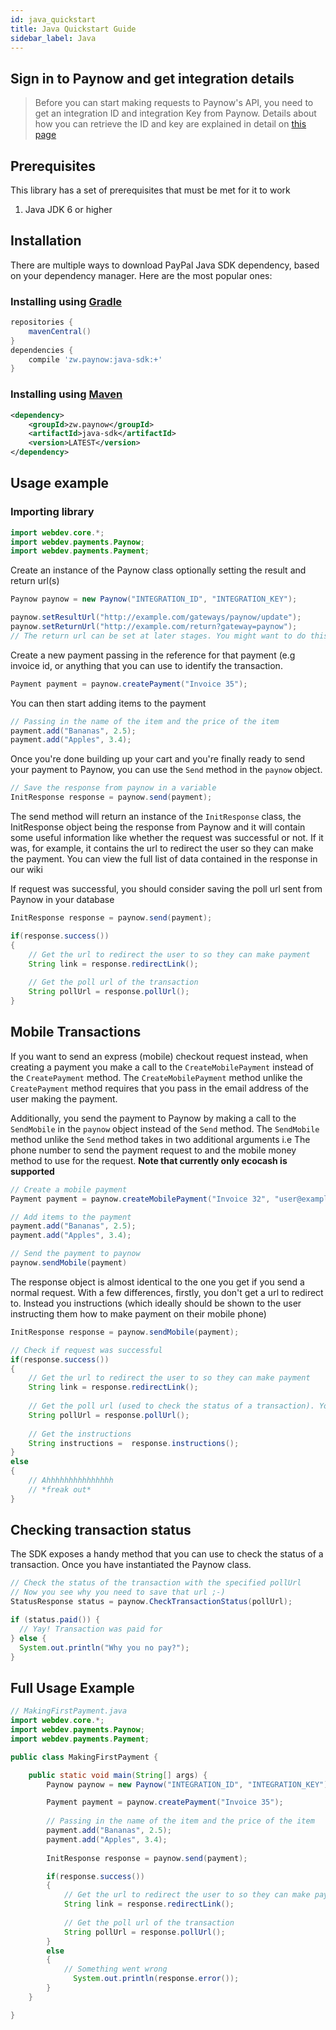 ```yaml
---
id: java_quickstart
title: Java Quickstart Guide
sidebar_label: Java
---
```


## Sign in to Paynow and get integration details

> Before you can start making requests to Paynow's API, you need to get an integration ID and integration Key from Paynow. Details about how you can retrieve the ID and key are explained in detail on [this page](generation.md)

## Prerequisites

This library has a set of prerequisites that must be met for it to work

1.  Java JDK 6 or higher

## Installation

There are multiple ways to download PayPal Java SDK dependency, based on your dependency manager. Here are the most popular ones:

### Installing using [Gradle](https://gradle.org/install/)
```gradle
repositories {
	mavenCentral()
}
dependencies {
	compile 'zw.paynow:java-sdk:+'
}
```

### Installing using [Maven](https://maven.apache.org/)
```xml
<dependency>
	<groupId>zw.paynow</groupId>
	<artifactId>java-sdk</artifactId>
	<version>LATEST</version>
</dependency>
```


## Usage example

### Importing library

```java
import webdev.core.*;
import webdev.payments.Paynow;
import webdev.payments.Payment;
```

Create an instance of the Paynow class optionally setting the result and return url(s)

```java
Paynow paynow = new Paynow("INTEGRATION_ID", "INTEGRATION_KEY");

paynow.setResultUrl("http://example.com/gateways/paynow/update");
paynow.setReturnUrl("http://example.com/return?gateway=paynow");
// The return url can be set at later stages. You might want to do this if you want to pass data to the return url (like the reference of the transaction)
```

Create a new payment passing in the reference for that payment (e.g invoice id, or anything that you can use to identify the transaction.

```java
Payment payment = paynow.createPayment("Invoice 35");
```

You can then start adding items to the payment

```java
// Passing in the name of the item and the price of the item
payment.add("Bananas", 2.5);
payment.add("Apples", 3.4);
```

Once you're done building up your cart and you're finally ready to send your payment to Paynow, you can use the `Send` method in the `paynow` object.

```java
// Save the response from paynow in a variable
InitResponse response = paynow.send(payment);
```

The send method will return an instance of the `InitResponse` class, the InitResponse object being the response from Paynow and it will contain some useful information like whether the request was successful or not. If it was, for example, it contains the url to redirect the user so they can make the payment. You can view the full list of data contained in the response in our wiki

If request was successful, you should consider saving the poll url sent from Paynow in your database

```java
InitResponse response = paynow.send(payment);

if(response.success()) 
{   
    // Get the url to redirect the user to so they can make payment
    String link = response.redirectLink();
    
    // Get the poll url of the transaction
    String pollUrl = response.pollUrl(); 
}
```

## Mobile Transactions

If you want to send an express (mobile) checkout request instead, when creating a payment you make a call to the `CreateMobilePayment` instead of the `CreatePayment` method. The `CreateMobilePayment` method unlike the `CreatePayment` method requires that you pass in the email address of the user making the payment. 

Additionally, you send the payment to Paynow by making a call to the `SendMobile` in the `paynow` object
instead of the `Send` method. The `SendMobile` method unlike the `Send` method takes in two additional arguments i.e The phone number to send the payment request to and the mobile money method to use for the request. **Note that currently only ecocash is supported**

```java
// Create a mobile payment
Payment payment = paynow.createMobilePayment("Invoice 32", "user@example.com");

// Add items to the payment
payment.add("Bananas", 2.5);
payment.add("Apples", 3.4);

// Send the payment to paynow
paynow.sendMobile(payment)
```

The response object is almost identical to the one you get if you send a normal request. With a few differences, firstly, you don't get a url to redirect to. Instead you instructions (which ideally should be shown to the user instructing them how to make payment on their mobile phone)

```java
InitResponse response = paynow.sendMobile(payment);

// Check if request was successful
if(response.success()) 
{   
    // Get the url to redirect the user to so they can make payment
    String link = response.redirectLink();
    
    // Get the poll url (used to check the status of a transaction). You might want to save this in your DB
    String pollUrl = response.pollUrl(); 
    
    // Get the instructions
    String instructions =  response.instructions();
}
else
{
    // Ahhhhhhhhhhhhhhh
    // *freak out*
}
```

## Checking transaction status

The SDK exposes a handy method that you can use to check the status of a transaction. Once you have instantiated the Paynow class.

```java
// Check the status of the transaction with the specified pollUrl
// Now you see why you need to save that url ;-)
StatusResponse status = paynow.CheckTransactionStatus(pollUrl);

if (status.paid()) {
  // Yay! Transaction was paid for
} else {
  System.out.println("Why you no pay?");
}
```

## Full Usage Example

```java
// MakingFirstPayment.java
import webdev.core.*;
import webdev.payments.Paynow;
import webdev.payments.Payment;

public class MakingFirstPayment {

    public static void main(String[] args) {
        Paynow paynow = new Paynow("INTEGRATION_ID", "INTEGRATION_KEY");

        Payment payment = paynow.createPayment("Invoice 35");
    
        // Passing in the name of the item and the price of the item
        payment.add("Bananas", 2.5);
        payment.add("Apples", 3.4);
        
        InitResponse response = paynow.send(payment);

        if(response.success()) 
        {   
            // Get the url to redirect the user to so they can make payment
            String link = response.redirectLink();
            
            // Get the poll url of the transaction
            String pollUrl = response.pollUrl(); 
        }
        else
        {
            // Something went wrong
              System.out.println(response.error());
        }
    }

}
```